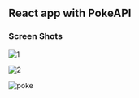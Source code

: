 ## React app with PokeAPI

### Screen Shots

![1](https://user-images.githubusercontent.com/59025659/106105167-97fcb400-6154-11eb-9f3f-c70e46c161fb.JPG)

![2](https://user-images.githubusercontent.com/59025659/106105173-99c67780-6154-11eb-8b78-89924b6e7b04.JPG)

![poke](https://user-images.githubusercontent.com/59025659/111031206-592a7100-8417-11eb-8547-b5dbbdc43e1c.jpg)

